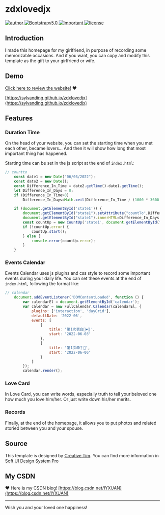 # zdxlovedjx

<div id="badges"> 
 <a href="https://github.com/Booyan15" target="_blank" rel="noopener noreferrer"> <img alt="author" src="https://img.shields.io/badge/author-Sylvan_Ding-success?logo=github"> </a> 
 <a href=""> <img alt="Bootstrapv5.0" src="https://img.shields.io/badge/Bootstrap-v5.0-blue?logo=Bootstrap&logoColor=white"> </a> 
 <a href="https://www.creative-tim.com" target="_blank" rel="noopener noreferrer"> <img alt="important" src="https://img.shields.io/badge/Template-Creative Tim-orange"> </a> 
 <a href=""> <img alt="license" src="https://img.shields.io/badge/license-MIT-green"> </a> 
</div>

## Introduction

I made this homepage for my girlfriend, in purpose of recording some memorizable occasions. And if you want, you can copy and modify this template as the gift to your girlfriend or wife. 

## Demo

[Click here to review the website!](https://sylvanding.github.io/zdxlovedjx) ❤️

[https://sylvanding.github.io/zdxlovedjx](https://sylvanding.github.io/zdxlovedjx)

## Features

### Duration Time

On the head of your website, you can set the starting time when you met each other, became lovers... And then it will show how long that most important thing has happened. 

Starting time can be set in the js script at the end of `index.html`:

```js
// countto
    const date1 = new Date("06/03/2022");
    const date2 = new Date();
    const Difference_In_Time = date2.getTime()-date1.getTime();
    let Difference_In_Days = 0;
    if (Difference_In_Time>0)
        Difference_In_Days=Math.ceil(Difference_In_Time / (1000 * 3600 * 24));

    if (document.getElementById('state1')) {
        document.getElementById("state1").setAttribute("countTo",Difference_In_Days.toString());
        document.getElementById("state1").innerHTML=Difference_In_Days.toString();
        const countUp = new CountUp('state1', document.getElementById("state1").getAttribute("countTo"));
        if (!countUp.error) {
            countUp.start();
        } else {
            console.error(countUp.error);
        }
    }
```

### Events Calendar

Events Calendar uses js plugins and css style to record some important events during your daily life. You can set these events at the end of `index.html`, following the format like:

```js
// calendar
    document.addEventListener('DOMContentLoaded', function () {
        var calendarEl = document.getElementById('calendar');
        var calendar = new FullCalendar.Calendar(calendarEl, {
            plugins: ['interaction', 'dayGrid'],
            defaultDate: '2022-06',
            events: [
                {
                    title: '第1次表白👩‍❤️‍👨',
                    start: '2022-06-03'
                },
                {
                    title: '第1次牵手🤝',
                    start: '2022-06-06'
                }
            ]
        });
        calendar.render();
```

### Love Card

In Love Card, you can write words, especially truth to tell your beloved one how much you love him/her. Or just write down his/her merits.

### Records

Finally, at the end of the homepage, it allows you to put photos and related storied between you and your spouse. 

## Source

This template is designed by [Creative Tim](https://www.creative-tim.com). You can find more information in [Soft UI Design System Pro](https://themes.getbootstrap.com/product/soft-ui-design-system-pro/)

## My CSDN

❤️ Here is my CSDN blog! [https://blog.csdn.net/IYXUAN](https://blog.csdn.net/IYXUAN)

---

Wish you and your loved one happiness!
